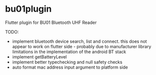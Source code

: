 # bu01plugin
 Flutter plugin for BU01 Bluetooth UHF Reader

TODO:

- implement bluetooth device search, list and connect. this does not appear to work on flutter side - probably due to manufacturer library limitations in the implementation of the android BT stack
- implement getBatteryLevel
- implement better typechecking and null safety checks
- auto format mac address input argument to platform side
